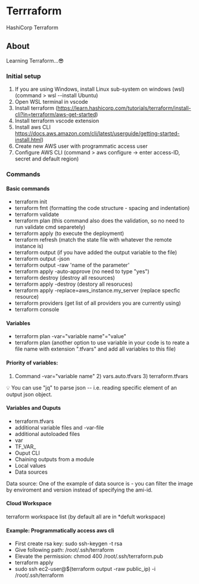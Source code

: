 # Terrraform
HashiCorp Terraform

## About
Learning Terraform...😎

### Initial setup
1.	If you are using Windows, install Linux sub-system on windows (wsl) (command > wsl --install Ubuntu)
2.	Open WSL terminal in vscode
3.	Install terraform (https://learn.hashicorp.com/tutorials/terraform/install-cli?in=terraform/aws-get-started)
4.	Install terraform vscode extension
5.	Install aws CLI https://docs.aws.amazon.com/cli/latest/userguide/getting-started-install.html)
6.	Create new AWS user with programmatic access user 
8.  Configure AWS CLI (command > aws configure -> enter access-ID, secret and default region)

### Commands
#### Basic commands
- terraform init 
- terraform fmt     (formatting the code structure - spacing and indentation)
- terraform validate
- terraform plan    (this command also does the validation, so no need to run validate cmd separetely)
- terraform apply   (to execute the deployment)
- terraform refresh (match the state file with whatever the remote instance is)
- terraform output  (if you have added the output variable to the file)
- terraform output -json
- terraform output -raw 'name of the parameter' 
- terraform apply -auto-approve (no need to type "yes")
- terraform destroy (destroy all resources)
- terraform apply -destroy (destory all resoruces)
- terraform apply -replace=aws_instance.my_server (replace specfic resource)
- terraform providers (get list of all providers you are currently using)
- terraform console

#### Variables
- terraform plan -var="variable name"="value"
- terraform plan (another option to use variable in your code is to reate a file name with extension ".tfvars" and add all variables to this file)

#### Priority of variables:
1) Command -var="variable name" 2) vars.auto.tfvars 3) terraform.tfvars

💡 You can use "jq" to parse json -- i.e. reading specific element of an output json object.
#### Variables and Ouputs

- terraform.tfvars
- additional variable files and -var-file
- additional autoloaded files
- var
- TF_VAR_
- Ouput CLI
- Chaining outputs from a module
- Local values
- Data sources 

Data source: One of the example of data source is - you can filter the image by enviroment and version instead of specifying the ami-id.

#### Cloud Workspace
terraform workspace list (by default all are in *defult workspace)

#### Example: Programmatically access aws cli
- First create rsa key: sudo ssh-keygen -t rsa   
- Give following path: /root/.ssh/terraform
- Elevate the permission: chmod 400 /root/.ssh/terraform.pub
- terraform apply 
- sudo ssh ec2-user@$(terraform output -raw public_ip) -i /root/.ssh/terraform

